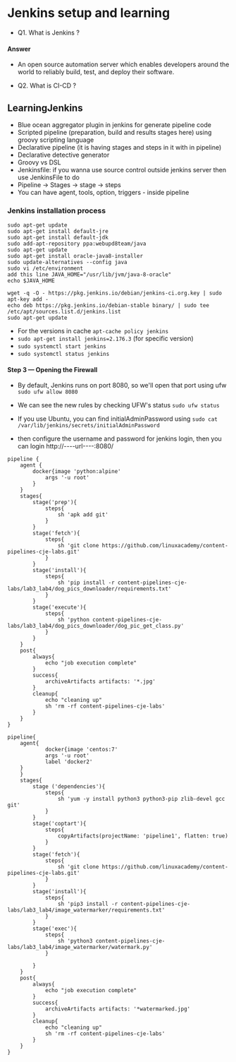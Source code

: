 # Jenkins setup and learning 
- Q1. What is Jenkins ?
#### Answer
- An open source automation server which enables developers around the world to reliably build, test, and deploy their software.

- Q2. What is CI-CD ?

## LearningJenkins
- Blue ocean aggregator plugin in jenkins for generate pipeline code
- Scripted pipeline (preparation, build and results stages here) using groovy scripting language
- Declarative pipeline (it is having stages and steps in it with in pipeline)
- Declarative detective generator
- Groovy vs DSL 
- Jenkinsfile: if you wanna use source control outside jenkins server then use JenkinsFile to do
- Pipeline → Stages → stage → steps 
- You can have agent, tools, option, triggers - inside pipeline 

### Jenkins installation process
```
sudo apt-get update
sudo apt-get install default-jre
sudo apt-get install default-jdk
sudo add-apt-repository ppa:webupd8team/java
sudo apt-get update
sudo apt-get install oracle-java8-installer
sudo update-alternatives --config java
sudo vi /etc/environment
add this line JAVA_HOME="/usr/lib/jvm/java-8-oracle"
echo $JAVA_HOME
```

```
wget -q -O - https://pkg.jenkins.io/debian/jenkins-ci.org.key | sudo apt-key add -
echo deb https://pkg.jenkins.io/debian-stable binary/ | sudo tee /etc/apt/sources.list.d/jenkins.list
sudo apt-get update
```
- For the versions in cache `apt-cache policy jenkins`
- `sudo apt-get install jenkins=2.176.3`  (for specific version)
- `sudo systemctl start jenkins`
- `sudo systemctl status jenkins`

#### Step 3 — Opening the Firewall
- By default, Jenkins runs on port 8080, so we'll open that port using ufw `sudo ufw allow 8080`
- We can see the new rules by checking UFW's status `sudo ufw status`

- If you use Ubuntu, you can find initialAdminPassword using `sudo cat /var/lib/jenkins/secrets/initialAdminPassword`
- then configure the username and password for jenkins login, then you can login http://----url----:8080/

```
pipeline {
    agent {
        docker{image 'python:alpine'
            args '-u root'
        }
    }
    stages{
        stage('prep'){
            steps{
                sh 'apk add git'
            }
        }
        stage('fetch'){
            steps{
                sh 'git clone https://github.com/linuxacademy/content-pipelines-cje-labs.git'
            }
        }
        stage('install'){
            steps{
                sh 'pip install -r content-pipelines-cje-labs/lab3_lab4/dog_pics_downloader/requirements.txt'
            }
        }
        stage('execute'){
            steps{
                sh 'python content-pipelines-cje-labs/lab3_lab4/dog_pics_downloader/dog_pic_get_class.py'
            }
        }
    }
    post{
        always{
            echo "job execution complete"
        }
        success{
            archiveArtifacts artifacts: '*.jpg'
        }
        cleanup{
            echo "cleaning up"
            sh 'rm -rf content-pipelines-cje-labs'
        }
    }
}
```

```
pipeline{
    agent{
            docker{image 'centos:7'
            args '-u root'
            label 'docker2'
    }
	}
    stages{
        stage ('dependencies'){
            steps{
                sh 'yum -y install python3 python3-pip zlib-devel gcc git'
            }
        }
        stage('coptart'){
            steps{
                copyArtifacts(projectName: 'pipeline1', flatten: true)
            }
        }
        stage('fetch'){
            steps{
                sh 'git clone https://github.com/linuxacademy/content-pipelines-cje-labs.git'
            }
        }
        stage('install'){
            steps{
                sh 'pip3 install -r content-pipelines-cje-labs/lab3_lab4/image_watermarker/requirements.txt'
            }   
        }
        stage('exec'){
            steps{
                sh 'python3 content-pipelines-cje-labs/lab3_lab4/image_watermarker/watermark.py'
            }
            
        }
    }
    post{
        always{
            echo "job execution complete"
        }
        success{
            archiveArtifacts artifacts: '*watermarked.jpg'
        }
        cleanup{
            echo "cleaning up"
            sh 'rm -rf content-pipelines-cje-labs'
        }
    }
}
```